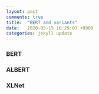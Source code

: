 ```yaml
---
layout: post
comments: true
title:  "BERT and variants"
date:   2020-03-15 16:29:07 +0900
categories: jekyll update
---
```


### BERT

### ALBERT

### XLNet